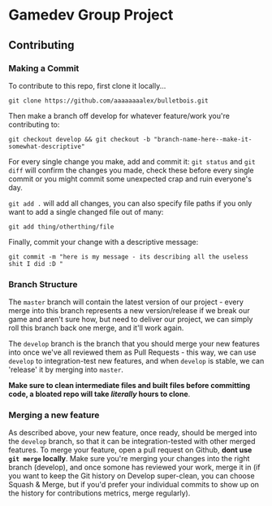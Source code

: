 # Gamedev Group Project

## Contributing

### Making a Commit

To contribute to this repo, first clone it locally...
```
git clone https://github.com/aaaaaaaalex/bulletbois.git
```

Then make a branch off develop for whatever feature/work you're contributing to:
```
git checkout develop && git checkout -b "branch-name-here--make-it-somewhat-descriptive"
```

For every single change you make, add and commit it:
`git status` and `git diff` will confirm the changes you made, check these before every single commit or you might commit some unexpected crap and ruin everyone's day.

`git add .` will add all changes, you can also specify file paths if you only want to add a single changed file out of many: 
```
git add thing/otherthing/file
```

Finally, commit your change with a descriptive message:
```
git commit -m "here is my message - its describing all the useless shit I did :D "
```

### Branch Structure

The `master` branch will contain the latest version of our project - every merge into this branch represents a new version/release if we break our game and aren't sure how, but need to deliver our project, we can simply roll this branch back one merge, and it'll work again.

The `develop` branch is the branch that you should merge your new features into once we've all reviewed them as Pull Requests - this way, we can use `develop` to integration-test new features, and when `develop` is stable, we can 'release' it by merging into `master`. 


**Make sure to clean intermediate files and built files before committing code, a bloated repo will take *literally* hours to clone**.

### Merging a new feature
As described above, your new feature, once ready, should be merged into the `develop` branch, so that it can be integration-tested with other merged features. To merge your feature, open a pull request on Github, **dont use `git merge` locally**. Make sure you're merging your changes into the right branch (develop), and once somone has reviewed your work, merge it in (if you want to keep the Git history on Develop super-clean, you can choose Squash & Merge, but if you'd prefer your individual commits to show up on the history for contributions metrics, merge regularly).
